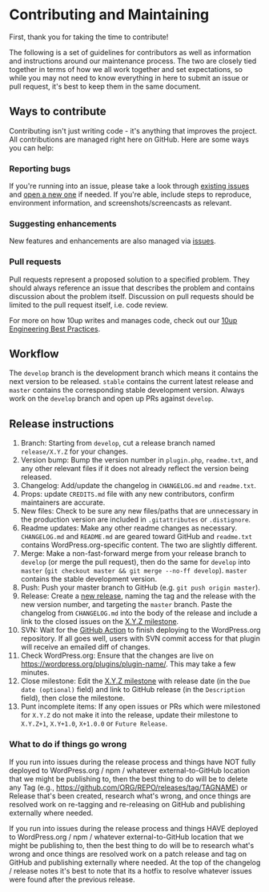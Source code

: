 # Contributing and Maintaining

First, thank you for taking the time to contribute!

The following is a set of guidelines for contributors as well as information and instructions around our maintenance process.  The two are closely tied together in terms of how we all work together and set expectations, so while you may not need to know everything in here to submit an issue or pull request, it's best to keep them in the same document.

## Ways to contribute

Contributing isn't just writing code - it's anything that improves the project.  All contributions are managed right here on GitHub.  Here are some ways you can help:

### Reporting bugs

If you're running into an issue, please take a look through [existing issues](/issues) and [open a new one](/issues/new) if needed.  If you're able, include steps to reproduce, environment information, and screenshots/screencasts as relevant.

### Suggesting enhancements

New features and enhancements are also managed via [issues](/issues).

### Pull requests

Pull requests represent a proposed solution to a specified problem.  They should always reference an issue that describes the problem and contains discussion about the problem itself.  Discussion on pull requests should be limited to the pull request itself, i.e. code review.

For more on how 10up writes and manages code, check out our [10up Engineering Best Practices](https://10up.github.io/Engineering-Best-Practices/).

## Workflow

The `develop` branch is the development branch which means it contains the next version to be released.  `stable` contains the current latest release and `master` contains the corresponding stable development version.  Always work on the `develop` branch and open up PRs against `develop`.

## Release instructions

1. Branch: Starting from `develop`, cut a release branch named `release/X.Y.Z` for your changes.
2. Version bump: Bump the version number in `plugin.php`, `readme.txt`, and any other relevant files if it does not already reflect the version being released.
3. Changelog: Add/update the changelog in `CHANGELOG.md` and `readme.txt`.
4. Props: update `CREDITS.md` file with any new contributors, confirm maintainers are accurate.
5. New files: Check to be sure any new files/paths that are unnecessary in the production version are included in `.gitattributes` or `.distignore`.
6. Readme updates: Make any other readme changes as necessary. `CHANGELOG.md` and `README.md` are geared toward GitHub and `readme.txt` contains WordPress.org-specific content. The two are slightly different.
7. Merge: Make a non-fast-forward merge from your release branch to `develop` (or merge the pull request), then do the same for `develop` into `master` (`git checkout master && git merge --no-ff develop`). `master` contains the stable development version.
8. Push: Push your master branch to GitHub (e.g. `git push origin master`).
9. Release: Create a [new release](/releases/new), naming the tag and the release with the new version number, and targeting the `master` branch. Paste the changelog from `CHANGELOG.md` into the body of the release and include a link to the closed issues on the [X.Y.Z milestone](/milestone/#?closed=1).
10. SVN: Wait for the [GitHub Action](/actions) to finish deploying to the WordPress.org repository. If all goes well, users with SVN commit access for that plugin will receive an emailed diff of changes.
11. Check WordPress.org: Ensure that the changes are live on https://wordpress.org/plugins/plugin-name/. This may take a few minutes.
12. Close milestone: Edit the [X.Y.Z milestone](/milestone/#) with release date (in the `Due date (optional)` field) and link to GitHub release (in the `Description` field), then close the milestone.
13. Punt incomplete items: If any open issues or PRs which were milestoned for `X.Y.Z` do not make it into the release, update their milestone to `X.Y.Z+1`, `X.Y+1.0`, `X+1.0.0` or `Future Release`.

### What to do if things go wrong

If you run into issues during the release process and things have NOT fully deployed to WordPress.org / npm / whatever external-to-GitHub location that we might be publishing to, then the best thing to do will be to delete any Tag (e.g., https://github.com/ORG/REPO/releases/tag/TAGNAME) or Release that's been created, research what's wrong, and once things are resolved work on re-tagging and re-releasing on GitHub and publishing externally where needed.

If you run into issues during the release process and things HAVE deployed to WordPress.org / npm / whatever external-to-GitHub location that we might be publishing to, then the best thing to do will be to research what's wrong and once things are resolved work on a patch release and tag on GitHub and publishing externally where needed.  At the top of the changelog / release notes it's best to note that its a hotfix to resolve whatever issues were found after the previous release.
